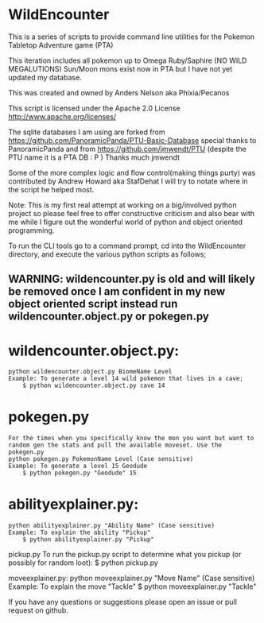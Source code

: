 # WildEncounter
This is a series of scripts to provide command line utilities for the Pokemon Tabletop Adventure game (PTA)

This iteration includes all pokemon up to Omega Ruby/Saphire (NO WILD MEGALUTIONS) Sun/Moon mons exist now in PTA but I have not yet updated my database. 

This was created and owned by Anders Nelson aka Phixia/Pecanos

This script is licensed under the Apache 2.0 License http://www.apache.org/licenses/

The sqlite databases I am using are forked from https://github.com/PanoramicPanda/PTU-Basic-Database special thanks to PanoramicPanda and from https://github.com/jmwendt/PTU (despite the PTU name it is a PTA DB : P ) Thanks much jmwendt

Some of the more complex logic and flow control(making things purty) was contributed by Andrew Howard aka StafDehat I will try to notate where in the script he helped most.

Note: This is my first real attempt at working on a big/involved python project so please feel free to offer constructive criticism and also bear with me while I figure out the wonderful world of python and object oriented programming.

To run the CLI tools go to a command prompt, cd into the WildEncounter directory, and execute the various python scripts as follows;


## WARNING: wildencounter.py is old and will likely be removed once I am confident in my new object oriented script instead run wildencounter.object.py or pokegen.py


# wildencounter.object.py: 
	python wildencounter.object.py BiomeName Level
	Example: To generate a level 14 wild pokemon that lives in a cave;
		$ python wildencounter.object.py cave 14 


# pokegen.py
	For the times when you specifically know the mon you want but want to random gen the stats and pull the available moveset. Use the pokegen.py
	python pokegen.py PokemonName Level (Case sensitive)
	Example: To generate a level 15 Geodude
 		$ python pokegen.py "Geodude" 15

# abilityexplainer.py: 
	python abilityexplainer.py "Ability Name" (Case sensitive)
	Example: To explain the ability "Pickup"
		$ python abilityexplainer.py "Pickup"

pickup.py
	To run the pickup.py script to determine what you pickup (or possibly for random loot):
		$ python pickup.py

moveexplainer.py:
	python moveexplainer.py "Move Name" (Case sensitive)
	Example: To explain the move "Tackle"
		$ python moveexplainer.py "Tackle"

If you have any questions or suggestions please open an issue or pull request on github.

